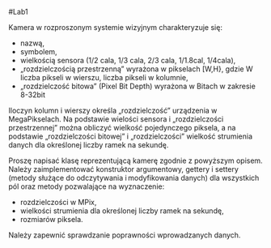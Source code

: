 #Lab1

Kamera w rozproszonym systemie wizyjnym charakteryzuje się: 
* nazwą,  
* symbolem,  
* wielkością sensora (1/2 cala, 1/3 cala, 2/3 cala, 1/1.8cal, 1/4cala),  
* „rozdzielczością przestrzenną” wyrażona w pikselach [W,H}, gdzie W liczba pikseli w wierszu, liczba pikseli w kolumnie, 
* „rozdzielczość bitowa” (Pixel Bit Depth) wyrażona w Bitach w zakresie 8-32bit  

Iloczyn kolumn i wierszy określa „rozdzielczość” urządzenia w MegaPikselach. Na podstawie wielości sensora i „rozdzielczości przestrzennej” można obliczyć wielkość pojedynczego piksela, a na podstawie „rozdzielczości bitowej” i „rozdzielczości” wielkość strumienia danych dla określonej liczby ramek na sekundę. 

Proszę napisać klasę reprezentującą kamerę zgodnie z powyższym opisem. Należy zaimplementować konstruktor argumentowy, gettery i settery (metody służące do odczytywania i modyfikowania danych) dla wszystkich pól oraz metody pozwalające na wyznaczenie: 
* rozdzielczości w MPix,  
* wielkości strumienia dla określonej liczby ramek na sekundę, 
* rozmiarów piksela.  

Należy zapewnić sprawdzanie poprawności wprowadzanych danych. 